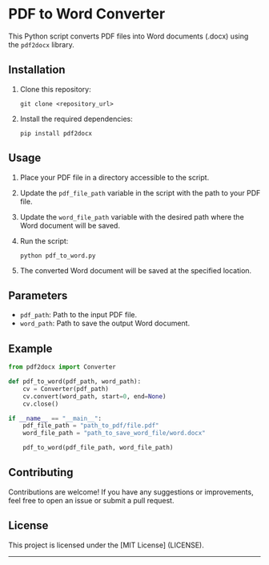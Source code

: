 # PDF to Word Converter

This Python script converts PDF files into Word documents (.docx) using the `pdf2docx` library.

## Installation

1. Clone this repository:
   ```
   git clone <repository_url>
   ```

2. Install the required dependencies:
   ```
   pip install pdf2docx
   ```

## Usage

1. Place your PDF file in a directory accessible to the script.

2. Update the `pdf_file_path` variable in the script with the path to your PDF file.

3. Update the `word_file_path` variable with the desired path where the Word document will be saved.

4. Run the script:
   ```
   python pdf_to_word.py
   ```

5. The converted Word document will be saved at the specified location.

## Parameters

- `pdf_path`: Path to the input PDF file.
- `word_path`: Path to save the output Word document.

## Example

```python
from pdf2docx import Converter

def pdf_to_word(pdf_path, word_path):
    cv = Converter(pdf_path)
    cv.convert(word_path, start=0, end=None)
    cv.close()

if __name__ == "__main__":
    pdf_file_path = "path_to_pdf/file.pdf"
    word_file_path = "path_to_save_word_file/word.docx"

    pdf_to_word(pdf_file_path, word_file_path)
```

## Contributing

Contributions are welcome! If you have any suggestions or improvements, feel free to open an issue or submit a pull request.

## License

This project is licensed under the [MIT License] (LICENSE).

---
